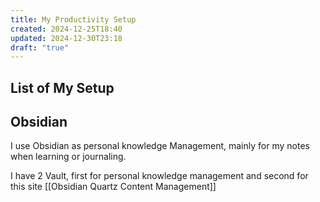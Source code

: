 ```yaml
---
title: My Productivity Setup
created: 2024-12-25T18:40
updated: 2024-12-30T23:18
draft: "true"
---
```


## List of My Setup

## Obsidian

I use Obsidian as personal knowledge Management, mainly for my notes when learning or journaling.

I have 2 Vault, first for personal knowledge management and second for this site [[Obsidian Quartz Content Management]]
